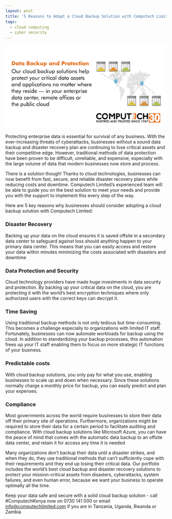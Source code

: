 ```yaml
---
layout: post
title: '5 Reasons to Adopt a Cloud Backup Solution with Computech Limited'
tags:
  - cloud computing
  - cyber security
---
```

<img class="aligncenter size-full" src="/assets/posts/backup-solutions.jpg" alt="backup-solutions"/>

Protecting enterprise data is essential for survival of any business. With the ever-increasing threats of cyberattacks, businesses without a sound data backup and disaster recovery plan are continuing to lose critical assets and their competitive edge. However, traditional methods of data protection have been proven to be difficult, unreliable, and expensive, especially with the large volume of data that modern businesses now store and process.

There is a solution though! Thanks to cloud technologies, businesses can now benefit from fast, secure, and reliable disaster recovery plans while reducing costs and downtime. Computech Limited’s experienced team will be able to guide you on the best solution to meet your needs and provide you with the support to implement this every step of the way.

Here are 5 key reasons why businesses should consider adopting a cloud backup solution with Computech Limited:

### Disaster Recovery

Backing up your data on the cloud ensures it is saved offsite in a secondary data center to safeguard against loss should anything happen to your primary data center. This means that you can easily access and restore your data within minutes minimizing the costs associated with disasters and downtime

### Data Protection and Security

Cloud technology providers have made huge investments in data security and protection. By backing up your critical data on the cloud, you are protecting it with the world’s best encryption techniques where only authorized users with the correct keys can decrypt it.

### Time Saving

Using traditional backup methods is not only tedious but time-consuming. This becomes a challenge especially to organizations with limited IT staff. Fortunately, businesses can now automate workloads for backup using the cloud. In addition to standardizing your backup processes, this automation frees up your IT staff enabling them to focus on more strategic IT functions of your business.

### Predictable costs

With cloud backup solutions, you only pay for what you use, enabling businesses to scale up and down when necessary. Since these solutions normally charge a monthly price for backup, you can easily predict and plan your expenses.

### Compliance

Most governments across the world require businesses to store their data off their primary site of operations. Furthermore, organizations might be required to store their data for a certain period to facilitate auditing and compliance. With cloud backup solutions like Microsoft Azure, you can have the peace of mind that comes with the automatic data backup to an offsite data center, and retain it for access any time it is needed

Many organizations don’t backup their data until a disaster strikes, and when they do, they use traditional methods that can’t sufficiently cope with their requirements and they end up losing their critical data. Our portfolio includes the world’s best cloud backup and disaster recovery solutions to protect your mission-critical assets from disasters, cyberattacks, system failures, and even human error, because we want your business to operate optimally all the time.

Keep your data safe and secure with a solid cloud backup solution - call #ComputechKenya now on 0730 141 000 or email <a href="mailto:info@computechlimited.com">info@computechlimited.com</a> if you are in Tanzania, Uganda, Rwanda or Zambia